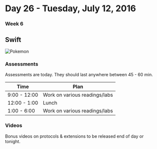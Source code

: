 # Day 26  - Tuesday, July 12, 2016 

### Week 6

## Swift


![Pokemon](http://i.imgur.com/9wGIRTp.png?1)


### Assessments

Assessments are today. They should last anywhere between 45 - 60 min. 





Time       | Plan     |
----------------|-------
9:00 - 12:00  | Work on various readings/labs
12:00 - 1:00    | Lunch
1:00 - 6:00    | Work on various readings/labs




### Videos

Bonus videos on protocols & extensions to be released end of day or tonight.






